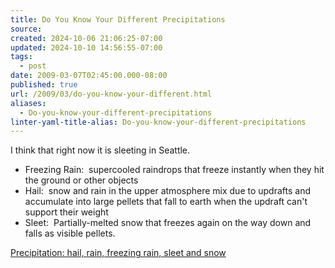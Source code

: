 ```yaml
---
title: Do You Know Your Different Precipitations
source: 
created: 2024-10-06 21:06:25-07:00
updated: 2024-10-10 14:56:55-07:00
tags:
  - post
date: 2009-03-07T02:45:00.000-08:00
published: true
url: /2009/03/do-you-know-your-different.html
aliases:
  - Do-you-know-your-different-precipitations
linter-yaml-title-alias: Do-you-know-your-different-precipitations
---
```



I think that right now it is sleeting in Seattle.  

*   Freezing Rain:  supercooled raindrops that freeze instantly when they hit the ground or other objects
*   Hail:  snow and rain in the upper atmosphere mix due to updrafts and accumulate into large pellets that fall to earth when the updraft can't support their weight
*   Sleet:  Partially-melted snow that freezes again on the way down and falls as visible pellets.

  
[Precipitation: hail, rain, freezing rain, sleet and snow](https://ww2010.atmos.uiuc.edu/%28Gh%29/guides/mtr/cld/prcp/home.rxml)  

  
  

<!-- ![](https://img.zemanta.com/pixy.gif?x-id=bb7936df-08e5-4674-bc63-543731e95fdd) -->